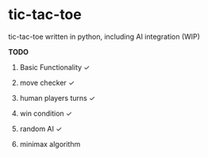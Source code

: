 # tic-tac-toe
tic-tac-toe written in python, including AI integration (WIP)

__TODO__
1. Basic Functionality ✓
2. move checker ✓
3. human players turns ✓
4. win condition ✓
5. random AI ✓

6. minimax algorithm
